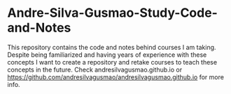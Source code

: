 # Andre-Silva-Gusmao-Study-Code-and-Notes
This repository contains the code and notes behind courses I am taking. Despite being familiarized and having years of experience with these concepts I want to create a repository and retake courses to teach these concepts in the future. Check andresilvagusmao.github.io or https://github.com/andresilvagusmao/andresilvagusmao.github.io for more info.
